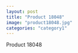 ```yaml
---
layout: post
title: "Product 18048"
image: "product18048.jpg"
categories: "category1"
---
```

Product 18048
